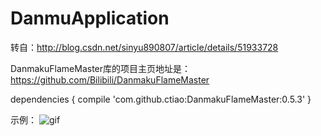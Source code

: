 # DanmuApplication


转自：http://blog.csdn.net/sinyu890807/article/details/51933728

DanmakuFlameMaster库的项目主页地址是：https://github.com/Bilibili/DanmakuFlameMaster

dependencies {
    compile 'com.github.ctiao:DanmakuFlameMaster:0.5.3'
}


示例：
![gif](https://github.com/wangdongmeng/DanmuApplication/blob/master/app/sample/danmu.gif)
